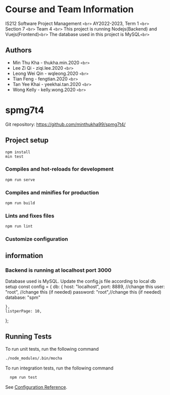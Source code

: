 # Course and Team Information

IS212 Software Project Management `<br>`
AY2022-2023, Term 1 `<br>`
Section 7 `<br>`
Team 4
`<br>`
This project is running Nodejs(Backend) and Vuejs(Frontend)`<br>`
The database used in this project is MySQL`<br>`

## Authors

* Min Thu Kha - thukha.min.2020 `<br>`
* Lee Zi Qi - ziqi.lee.2020 `<br>`
* Leong Wei Qin - wqleong.2020 `<br>`
* Tian Feng - fengtian.2020 `<br>`
* Tan Yee Khai - yeekhai.tan.2020 `<br>`
* Wong Kelly - kelly.wong.2020 `<br>`

# spmg7t4

Git repository: https://github.com/minthukha99/spmg7t4/

## Project setup

```
npm install
min test 
```

### Compiles and hot-reloads for development

```
npm run serve
```

### Compiles and minifies for production

```
npm run build
```

### Lints and fixes files

```
npm run lint
```

### Customize configuration

## information
### Backend is running at localhost port 3000

Database used is MySQL. Update the config.js file according to local db setup
const config = {
    db: {
        host: "localhost",
        port: 8889, //change this
        user: "root", //change this (if needed)
        password: "root",//change this (if needed)
        database: "spm"
        
    },
    listperPage: 10,
};




## Running Tests

To run unit tests, run the following command

```bash
./node_modules/.bin/mocha
```
To run integration tests, run the following command

```bash
  npm run test
```

See [Configuration Reference](https://cli.vuejs.org/config/).
